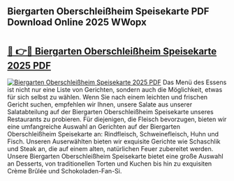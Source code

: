 ## Biergarten Oberschleißheim Speisekarte PDF Download Online 2025 WWopx

# <h2><a href="http://gcak2g.nevu.top/?p=Biergarten+Oberschlei%c3%9fheim+Speisekarte">🔗 👉🔴 Biergarten Oberschleißheim Speisekarte 2025 PDF</a></h2>

[![Biergarten Oberschleißheim Speisekarte 2025 PDF](https://i.imgur.com/dBaPXMq.png)](http://gcak2g.nevu.top/?p=Biergarten+Oberschlei%c3%9fheim+Speisekarte)
Das Menü des Essens ist nicht nur eine Liste von Gerichten, sondern auch die Möglichkeit, etwas für sich selbst zu wählen. Wenn Sie nach einem leichten und frischen Gericht suchen, empfehlen wir Ihnen, unsere Salate aus unserer Salatabteilung auf der Biergarten Oberschleißheim Speisekarte unseres Restaurants zu probieren. Für diejenigen, die Fleisch bevorzugen, bieten wir eine umfangreiche Auswahl an Gerichten auf der Biergarten Oberschleißheim Speisekarte an: Rindfleisch, Schweinefleisch, Huhn und Fisch. Unseren Auserwählten bieten wir exquisite Gerichte wie Schaschlik und Steak an, die auf einem alten, natürlichen Feuer zubereitet werden. Unsere Biergarten Oberschleißheim Speisekarte bietet eine große Auswahl an Desserts, von traditionellen Torten und Kuchen bis hin zu exquisiten Crème Brûlée und Schokoladen-Fan-Si.
